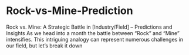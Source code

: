 # Rock-vs-Mine-Prediction
Rock vs. Mine: A Strategic Battle in [Industry/Field] – Predictions and Insights  As we head into a month the battle between “Rock” and “Mine” intensifies. This intriguing analogy can represent numerous challenges in our field, but let’s break it down
